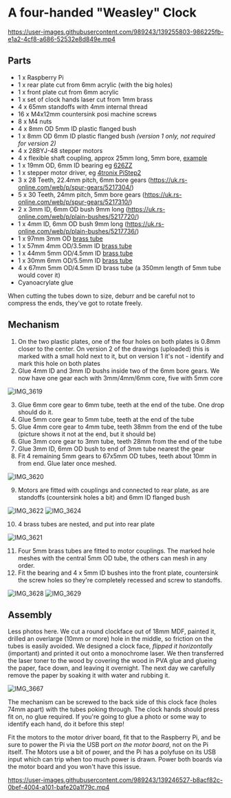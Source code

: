 # A four-handed "Weasley" Clock


https://user-images.githubusercontent.com/989243/139255803-986225fb-e1a2-4cf8-a686-52532e8d849e.mp4


## Parts
* 1 x Raspberry Pi
* 1 x rear plate cut from 6mm acrylic (with the big holes)
* 1 x front plate cut from 6mm acrylic
* 1 x set of clock hands laser cut from 1mm brass
* 4 x 65mm standoffs with 4mm internal thread
* 16 x M4x12mm countersink posi machine screws
* 8 x M4 nuts
* 4 x 8mm OD 5mm ID plastic flanged bush
* 1 x 8mm OD 6mm ID plastic flanged bush _(version 1 only, not required for version 2)_
* 4 x 28BYJ-48 stepper motors
* 4 x flexible shaft coupling, approx 25mm long, 5mm bore, [example](https://www.robotshop.com/uk/servocity-flexible-clamping-shaft-coupler-5mm-5mm.html)
* 1 x 19mm OD, 6mm ID bearing eg [626ZZ](https://www.bearingshopuk.co.uk/626-zz/)
* 1 x stepper motor driver, eg [4tronix PiStep2](https://thepihut.com/products/pistep2-quad-stepper-motor-controller-for-raspberry-pi)
* 3 x 28 Teeth, 22.4mm pitch, 6mm bore gears (https://uk.rs-online.com/web/p/spur-gears/5217304/)
* 5 x 30 Teeth, 24mm pitch, 5mm bore gears (https://uk.rs-online.com/web/p/spur-gears/5217310/)
* 2 x 3mm ID, 6mm OD bush 9mm long (https://uk.rs-online.com/web/p/plain-bushes/5217720/)
* 1 x 4mm ID, 6mm OD bush 9mm long (https://uk.rs-online.com/web/p/plain-bushes/5217736/)
* 1 x 97mm 3mm OD [brass tube](https://maccmodels.co.uk/shop/3mm-dia-brass-tube-0-45mm-wall-300mm-long-copy/)
* 1 x 57mm 4mm OD/3.5mm ID [brass tube](https://maccmodels.co.uk/shop/4mm-dia-brass-tube-0-45mm-wall-copy/)
* 1 x 44mm 5mm OD/4.5mm ID [brass tube](https://maccmodels.co.uk/shop/5mm-dia-brass-tube-0-45mm-wall/)
* 1 x 30mm 6mm OD/5.5mm ID [brass tube](https://maccmodels.co.uk/shop/6mm-dia-brass-tube-300mm-long-2/)
* 4 x 67mm 5mm OD/4.5mm ID brass tube (a 350mm length of 5mm tube would cover it)
* Cyanoacrylate glue

When cutting the tubes down to size, deburr and be careful not to compress the ends, they've got to rotate freely.

## Mechanism
1. On the two plastic plates, one of the four holes on both plates is 0.8mm closer to the center. On version 2 of the drawings (uploaded) this is marked with a
small hold next to it, but on version 1 it's not - identify and mark this hole on both plates
2. Glue 4mm ID and 3mm ID bushs inside two of the 6mm bore gears. We now have one gear each with 3mm/4mm/6mm core, five with 5mm core

![IMG_3619](https://user-images.githubusercontent.com/989243/139239601-22435317-1567-492f-a992-57e7fb567964.jpg)

3. Glue 6mm core gear to 6mm tube, teeth at the end of the tube. One drop should do it.
4. Glue 5mm core gear to 5mm tube, teeth at the end of the tube
5. Glue 4mm core gear to 4mm tube, teeth 38mm from the end of the tube (picture shows it not at the end, but it should be)
6. Glue 3mm core gear to 3mm tube, teeth 28mm from the end of the tube
7. Glue 3mm ID, 6mm OD bush to end of 3mm tube nearest the gear
8. Fit 4 remaining 5mm gears to 67x5mm OD tubes, teeth about 10mm in from end. Glue later once meshed.

![IMG_3620](https://user-images.githubusercontent.com/989243/139240961-993bb6ae-3e17-44f7-9272-a1d5d9b7b31f.jpg)

9. Motors are fitted with couplings and connected to rear plate, as are standoffs (countersink holes a bit) and 6mm ID flanged bush

![IMG_3622](https://user-images.githubusercontent.com/989243/139241802-a4616bb3-5aca-411e-a6f6-ba4394c11024.jpg)
![IMG_3624](https://user-images.githubusercontent.com/989243/139242307-9f6aa309-f32a-4ef9-b3ee-1208a9cd43fd.jpg)


10. 4 brass tubes are nested, and put into rear plate
 
![IMG_3621](https://user-images.githubusercontent.com/989243/139241392-25023725-bc8d-491c-83ac-027767bd02ce.jpg)


11. Four 5mm brass tubes are fitted to motor couplings. The marked hole meshes with the central 5mm OD tube, the others can mesh in any order.
12. Fit the bearing and 4 x 5mm ID bushes into the front plate, countersink the screw holes so they're completely recessed and screw to standoffs.


![IMG_3628](https://user-images.githubusercontent.com/989243/139242984-a512ed80-e819-4cc8-8c04-6ac6882e9372.jpg)
![IMG_3629](https://user-images.githubusercontent.com/989243/139243390-ad537e79-1708-4b59-bd8b-e1f4a7eff4e7.jpg)


## Assembly
Less photos here. We cut a round clockface out of 18mm MDF, painted it, drilled an overlarge (10mm or more) hole in the middle, so friction on the tubes is easily avoided. We designed a clock face, *flipped it horizontally* (important) and printed it out onto a monochrome laser. We then transferred the laser toner to the wood by covering the wood in PVA glue and glueing the paper, face down, and leaving it overnight. The next day we carefully remove the paper by soaking it with water and rubbing it.

![IMG_3667](https://user-images.githubusercontent.com/989243/139256974-677df55e-4ed0-4a55-b666-feaf939b26a8.jpg)

The mechanism can be screwed to the back side of this clock face (holes 74mm apart) with the tubes poking through. The clock hands should press fit on, no glue required. If you're going to glue a photo or some way to identify each hand, do it before this step!

Fit the motors to the motor driver board, fit that to the Raspberry Pi, and be sure to power the Pi via the USB port _on the motor board_, not on the Pi itself. The Motors use a bit of power, and the Pi has a polyfuse on its USB input which can trip when too much power is drawn. Power both boards via the motor board and you won't have this issue.


https://user-images.githubusercontent.com/989243/139246527-b8acf82c-0bef-4004-a101-bafe20a1f79c.mp4


